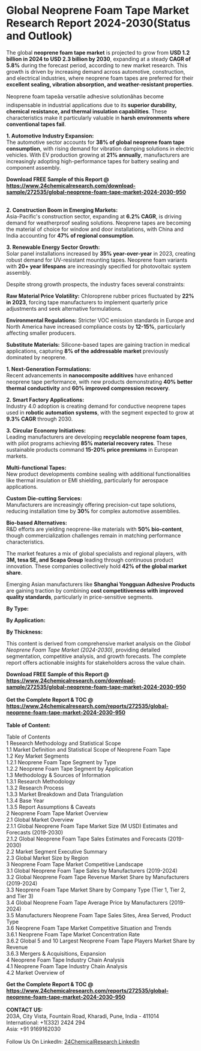 <h1>Global Neoprene Foam Tape Market Research Report 2024-2030(Status and Outlook)</h1><p>The global <strong>neoprene foam tape market</strong> is projected to grow from <strong>USD 1.2 billion in 2024 to USD 2.3 billion by 2030</strong>, expanding at a steady <strong>CAGR of 5.8%</strong> during the forecast period, according to new market research. This growth is driven by increasing demand across automotive, construction, and electrical industries, where neoprene foam tapes are preferred for their <strong>excellent sealing, vibration absorption, and weather-resistant properties</strong>.</p><p>Neoprene foam tapeâa versatile adhesive solutionâhas become indispensable in industrial applications due to its <strong>superior durability, chemical resistance, and thermal insulation capabilities</strong>. These characteristics make it particularly valuable in <strong>harsh environments where conventional tapes fail</strong>.</p><p><strong>1. Automotive Industry Expansion:</strong><br>
The automotive sector accounts for <strong>38% of global neoprene foam tape consumption</strong>, with rising demand for vibration damping solutions in electric vehicles. With EV production growing at <strong>21% annually</strong>, manufacturers are increasingly adopting high-performance tapes for battery sealing and component assembly.</p><div><b>Download FREE Sample of this Report @ 
            <a href="https://www.24chemicalresearch.com/download-sample/272535/global-neoprene-foam-tape-market-2024-2030-950">
            https://www.24chemicalresearch.com/download-sample/272535/global-neoprene-foam-tape-market-2024-2030-950</a></b></div><br><p><strong>2. Construction Boom in Emerging Markets:</strong><br>
Asia-Pacific's construction sector, expanding at <strong>6.2% CAGR</strong>, is driving demand for weatherproof sealing solutions. Neoprene tapes are becoming the material of choice for window and door installations, with China and India accounting for <strong>47% of regional consumption</strong>.</p><p><strong>3. Renewable Energy Sector Growth:</strong><br>
Solar panel installations increased by <strong>35% year-over-year</strong> in 2023, creating robust demand for UV-resistant mounting tapes. Neoprene foam variants with <strong>20+ year lifespans</strong> are increasingly specified for photovoltaic system assembly.</p><p>Despite strong growth prospects, the industry faces several constraints:</p><p><strong>Raw Material Price Volatility:</strong> Chloroprene rubber prices fluctuated by <strong>22% in 2023</strong>, forcing tape manufacturers to implement quarterly price adjustments and seek alternative formulations.</p><p><strong>Environmental Regulations:</strong> Stricter VOC emission standards in Europe and North America have increased compliance costs by <strong>12-15%</strong>, particularly affecting smaller producers.</p><p><strong>Substitute Materials:</strong> Silicone-based tapes are gaining traction in medical applications, capturing <strong>8% of the addressable market</strong> previously dominated by neoprene.</p><p><strong>1. Next-Generation Formulations:</strong><br>
Recent advancements in <strong>nanocomposite additives</strong> have enhanced neoprene tape performance, with new products demonstrating <strong>40% better thermal conductivity</strong> and <strong>60% improved compression recovery</strong>.</p><p><strong>2. Smart Factory Applications:</strong><br>
Industry 4.0 adoption is creating demand for conductive neoprene tapes used in <strong>robotic automation systems</strong>, with the segment expected to grow at <strong>9.3% CAGR</strong> through 2030.</p><p><strong>3. Circular Economy Initiatives:</strong><br>
Leading manufacturers are developing <strong>recyclable neoprene foam tapes</strong>, with pilot programs achieving <strong>85% material recovery rates</strong>. These sustainable products command <strong>15-20% price premiums</strong> in European markets.</p><p><strong>Multi-functional Tapes:</strong><br>
	New product developments combine sealing with additional functionalities like thermal insulation or EMI shielding, particularly for aerospace applications.</p><p><strong>Custom Die-cutting Services:</strong><br>
	Manufacturers are increasingly offering precision-cut tape solutions, reducing installation time by <strong>30%</strong> for complex automotive assemblies.</p><p><strong>Bio-based Alternatives:</strong><br>
	R&amp;D efforts are yielding neoprene-like materials with <strong>50% bio-content</strong>, though commercialization challenges remain in matching performance characteristics.</p><p>The market features a mix of global specialists and regional players, with <strong>3M, tesa SE, and Scapa Group</strong> leading through continuous product innovation. These companies collectively hold <strong>42% of the global market share</strong>.</p><p>Emerging Asian manufacturers like <strong>Shanghai Yongguan Adhesive Products</strong> are gaining traction by combining <strong>cost competitiveness with improved quality standards</strong>, particularly in price-sensitive segments.</p><p><strong>By Type:</strong></p><p><strong>By Application:</strong></p><p><strong>By Thickness:</strong></p><p>This content is derived from comprehensive market analysis on the <em>Global Neoprene Foam Tape Market (2024-2030)</em>, providing detailed segmentation, competitive analysis, and growth forecasts. The complete report offers actionable insights for stakeholders across the value chain.</p><div><b>Download FREE Sample of this Report @ 
            <a href="https://www.24chemicalresearch.com/download-sample/272535/global-neoprene-foam-tape-market-2024-2030-950">
            https://www.24chemicalresearch.com/download-sample/272535/global-neoprene-foam-tape-market-2024-2030-950</a></b></div><br><div><b>Get the Complete Report & TOC @ 
            <a href="https://www.24chemicalresearch.com/reports/272535/global-neoprene-foam-tape-market-2024-2030-950">
            https://www.24chemicalresearch.com/reports/272535/global-neoprene-foam-tape-market-2024-2030-950</a></b></div><br>
            <b>Table of Content:</b><p>Table of Contents<br />
1 Research Methodology and Statistical Scope<br />
1.1 Market Definition and Statistical Scope of Neoprene Foam Tape<br />
1.2 Key Market Segments<br />
1.2.1 Neoprene Foam Tape Segment by Type<br />
1.2.2 Neoprene Foam Tape Segment by Application<br />
1.3 Methodology & Sources of Information<br />
1.3.1 Research Methodology<br />
1.3.2 Research Process<br />
1.3.3 Market Breakdown and Data Triangulation<br />
1.3.4 Base Year<br />
1.3.5 Report Assumptions & Caveats<br />
2 Neoprene Foam Tape Market Overview<br />
2.1 Global Market Overview<br />
2.1.1 Global Neoprene Foam Tape Market Size (M USD) Estimates and Forecasts (2019-2030)<br />
2.1.2 Global Neoprene Foam Tape Sales Estimates and Forecasts (2019-2030)<br />
2.2 Market Segment Executive Summary<br />
2.3 Global Market Size by Region<br />
3 Neoprene Foam Tape Market Competitive Landscape<br />
3.1 Global Neoprene Foam Tape Sales by Manufacturers (2019-2024)<br />
3.2 Global Neoprene Foam Tape Revenue Market Share by Manufacturers (2019-2024)<br />
3.3 Neoprene Foam Tape Market Share by Company Type (Tier 1, Tier 2, and Tier 3)<br />
3.4 Global Neoprene Foam Tape Average Price by Manufacturers (2019-2024)<br />
3.5 Manufacturers Neoprene Foam Tape Sales Sites, Area Served, Product Type<br />
3.6 Neoprene Foam Tape Market Competitive Situation and Trends<br />
3.6.1 Neoprene Foam Tape Market Concentration Rate<br />
3.6.2 Global 5 and 10 Largest Neoprene Foam Tape Players Market Share by Revenue<br />
3.6.3 Mergers & Acquisitions, Expansion<br />
4 Neoprene Foam Tape Industry Chain Analysis<br />
4.1 Neoprene Foam Tape Industry Chain Analysis<br />
4.2 Market Overview of</p><div><b>Get the Complete Report & TOC @ 
            <a href="https://www.24chemicalresearch.com/reports/272535/global-neoprene-foam-tape-market-2024-2030-950">
            https://www.24chemicalresearch.com/reports/272535/global-neoprene-foam-tape-market-2024-2030-950</a></b></div><br><b>CONTACT US:</b><br>
            203A, City Vista, Fountain Road, Kharadi, Pune, India - 411014<br>
            International: +1(332) 2424 294<br>
            Asia: +91 9169162030 <br><br>
            Follow Us On LinkedIn: <a href="https://www.linkedin.com/company/24chemicalresearch/">24ChemicalResearch LinkedIn</a>
